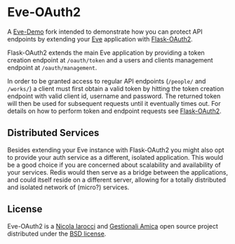 # Eve-OAuth2

A [Eve-Demo][1] fork intended to demonstrate how you can protect API endpoints
by extending your [Eve][3] application with [Flask-OAuth2][3].

Flask-OAuth2 extends the main Eve application by providing a token creation
endpoint at `/oauth/token` and a users and clients management endpoint at
`/oauth/management`.

In order to be granted access to regular API endpoints (`/people/` and
`/works/`) a client must first obtain a valid token by hitting the token
creation endpoint with valid client id, username and password. The returned
token will then be used for subsequent requests until it eventually times out.
For details on how to perform token and endpoint requests see
[Flask-OAuth2][3].

## Distributed Services
Besides extending your Eve instance with Flask-OAuth2 you might also opt to
provide your auth service as a different, isolated application. This would be
a good choice if you are concerned about scalability and availability of your
services. Redis would then serve as a bridge between the applications, and
could itself reside on a different server, allowing for a totally distributed
and isolated network of (micro?) services.

## License
Eve-OAuth2 is a [Nicola Iarocci][5] and [Gestionali Amica][6] open source
project distributed under the [BSD license][7].

[1]: https://github.com/nicolaiarocci/eve-demo
[2]: http://python-eve.org
[3]: https://github.com/nicolaiarocci/flask-oauth2
[5]: http://nicolaiarocci.com
[6]: http://gestionaleamica.com
[7]: https://github.com/nicolaiarocci/eve-oauth2/blob/master/LICENSE
